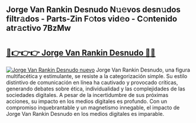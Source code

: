 ## Jorge Van Rankin Desnudo N𝚞𝚎vos desn𝚞dos filtr𝚊dos - Parts-Zin F𝚘tos vid𝚎o - C𝚘ntenido atr𝚊ctivo 7BzMw

# <h2><a href="http://mbcxji.tromn.icu/?c=Jorge+Van+Rankin+Desnudo">🔗👉👉👉 Jorge Van Rankin Desnudo 🔗🔗</a></h2>

[![Jorge Van Rankin Desnudo nuevo](https://i.imgur.com/pEAQMta.gif)](http://mbcxji.tromn.icu/?c=Jorge+Van+Rankin+Desnudo)
Jorge Van Rankin Desnudo, una figura multifacética y estimulante, se resiste a la categorización simple. Su estilo distintivo de comunicación en línea ha cautivado y provocado críticas, generando debates sobre ética, individualidad y las complejidades de las sociedades digitales. A pesar de la incertidumbre de sus próximas acciones, su impacto en los medios digitales es profundo. Con un compromiso inquebrantable y un magnetismo innegable, el impacto de Jorge Van Rankin Desnudo en los medios digitales es imparable.

